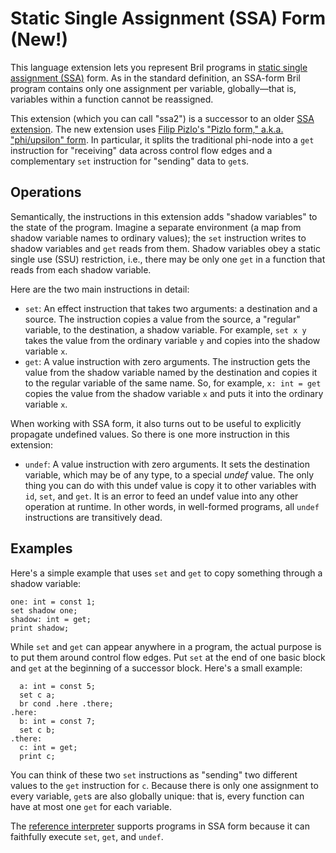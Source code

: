 # Static Single Assignment (SSA) Form (New!)

This language extension lets you represent Bril programs in [static single assignment (SSA)][ssa] form.
As in the standard definition, an SSA-form Bril program contains only one assignment per variable, globally—that is, variables within a function cannot be reassigned.

This extension (which you can call "ssa2") is a successor to an older [SSA extension][ssa1].
The new extension uses [Filip Pizlo's "Pizlo form," a.k.a. "phi/upsilon" form][pizlo].
In particular, it splits the traditional phi-node into a `get` instruction for "receiving" data across control flow edges and a complementary `set` instruction for "sending" data to `get`s.

[ssa]: https://en.wikipedia.org/wiki/Static_single_assignment_form
[ssa1]: ./ssa.md
[pizlo]: https://gist.github.com/pizlonator/79b0aa601912ff1a0eb1cb9253f5e98d

Operations
----------

Semantically, the instructions in this extension adds "shadow variables" to the state of the program.
Imagine a separate environment (a map from shadow variable names to ordinary values);
the `set` instruction writes to shadow variables and `get` reads from them.
Shadow variables obey a static single use (SSU) restriction, i.e., there may be only one `get` in a function that reads from each shadow variable.

Here are the two main instructions in detail:

- `set`:
  An effect instruction that takes two arguments: a destination and a source.
  The instruction copies a value from the source, a "regular" variable, to the destination, a shadow variable.
  For example, `set x y` takes the value from the ordinary variable `y` and copies into the shadow variable `x`.
- `get`:
  A value instruction with zero arguments.
  The instruction gets the value from the shadow variable named by the destination and copies it to the regular variable of the same name.
  So, for example, `x: int = get` copies the value from the shadow variable `x` and puts it into the ordinary variable `x`.

When working with SSA form, it also turns out to be useful to explicitly propagate undefined values.
So there is one more instruction in this extension:

- `undef`:
  A value instruction with zero arguments.
  It sets the destination variable, which may be of any type, to a special *undef* value.
  The only thing you can do with this undef value is copy it to other variables with `id`, `set`, and `get`.
  It is an error to feed an undef value into any other operation at runtime.
  In other words, in well-formed programs, all `undef` instructions are transitively dead.

Examples
--------

Here's a simple example that uses `set` and `get` to copy something through a shadow variable:

    one: int = const 1;
    set shadow one;
    shadow: int = get;
    print shadow;

While `set` and `get` can appear anywhere in a program, the actual purpose is to put them around control flow edges.
Put `set` at the end of one basic block and `get` at the beginning of a successor block.
Here's a small example:

      a: int = const 5;
      set c a;
      br cond .here .there;
    .here:
      b: int = const 7;
      set c b;
    .there:
      c: int = get;
      print c;

You can think of these two `set` instructions as "sending" two different values to the `get` instruction for `c`.
Because there is only one assignment to every variable, `get`s are also globally unique:
that is, every function can have at most one `get` for each variable.

The [reference interpreter](../tools/interp.md) supports programs in SSA form because it can faithfully execute `set`, `get`, and `undef`.
